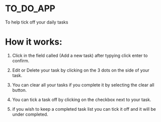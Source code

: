 # TO_DO_APP
 To help tick off your daily tasks

 # How it works:
 
 1. Click in the field called (Add a new task) after typying click enter to confirm.

 2. Edit or Delete your task by clicking on the 3 dots on the side of your task.

 3. You can clear all your tasks if you complete it by selecting the clear all button.

 4. You can tick a task off by clicking on the checkbox next to your task.

 5. if you wish to keep a completed task list you can tick it off and it will be under completed.

